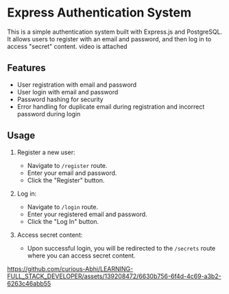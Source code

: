 # Express Authentication System

This is a simple authentication system built with Express.js and PostgreSQL. It allows users to register with an email and password, and then log in to access "secret" content.
video is attached

## Features

- User registration with email and password
- User login with email and password
- Password hashing for security
- Error handling for duplicate email during registration and incorrect password during login


## Usage

1. Register a new user:
   - Navigate to `/register` route.
   - Enter your email and password.
   - Click the "Register" button.

2. Log in:
   - Navigate to `/login` route.
   - Enter your registered email and password.
   - Click the "Log In" button.

3. Access secret content:
   - Upon successful login, you will be redirected to the `/secrets` route where you can access secret content.


https://github.com/curious-Abhi/LEARNING-FULL_STACK_DEVELOPER/assets/139208472/6630b756-6f4d-4c69-a3b2-6263c46abb55

